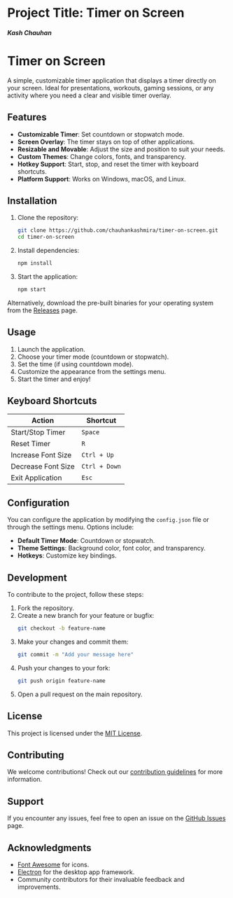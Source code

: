 <h1>Project Title: Timer on Screen</h1>
<h5><i>Kash Chauhan</i></h5>

# Timer on Screen

A simple, customizable timer application that displays a timer directly on your screen. Ideal for presentations, workouts, gaming sessions, or any activity where you need a clear and visible timer overlay.

## Features

- **Customizable Timer**: Set countdown or stopwatch mode.
- **Screen Overlay**: The timer stays on top of other applications.
- **Resizable and Movable**: Adjust the size and position to suit your needs.
- **Custom Themes**: Change colors, fonts, and transparency.
- **Hotkey Support**: Start, stop, and reset the timer with keyboard shortcuts.
- **Platform Support**: Works on Windows, macOS, and Linux.

## Installation

1. Clone the repository:
   ```bash
   git clone https://github.com/chauhankashmira/timer-on-screen.git
   cd timer-on-screen
   ```

2. Install dependencies:
   ```bash
   npm install
   ```

3. Start the application:
   ```bash
   npm start
   ```

Alternatively, download the pre-built binaries for your operating system from the [Releases](https://github.com/yourusername/timer-on-screen/releases) page.

## Usage

1. Launch the application.
2. Choose your timer mode (countdown or stopwatch).
3. Set the time (if using countdown mode).
4. Customize the appearance from the settings menu.
5. Start the timer and enjoy!

## Keyboard Shortcuts

| Action            | Shortcut        |
|-------------------|-----------------|
| Start/Stop Timer  | `Space`         |
| Reset Timer       | `R`             |
| Increase Font Size| `Ctrl + Up`     |
| Decrease Font Size| `Ctrl + Down`   |
| Exit Application  | `Esc`           |

## Configuration

You can configure the application by modifying the `config.json` file or through the settings menu. Options include:
- **Default Timer Mode**: Countdown or stopwatch.
- **Theme Settings**: Background color, font color, and transparency.
- **Hotkeys**: Customize key bindings.

## Development

To contribute to the project, follow these steps:

1. Fork the repository.
2. Create a new branch for your feature or bugfix:
   ```bash
   git checkout -b feature-name
   ```
3. Make your changes and commit them:
   ```bash
   git commit -m "Add your message here"
   ```
4. Push your changes to your fork:
   ```bash
   git push origin feature-name
   ```
5. Open a pull request on the main repository.

## License

This project is licensed under the [MIT License](LICENSE).

## Contributing

We welcome contributions! Check out our [contribution guidelines](CONTRIBUTING.md) for more information.

## Support

If you encounter any issues, feel free to open an issue on the [GitHub Issues](https://github.com/yourusername/timer-on-screen/issues) page.

## Acknowledgments

- [Font Awesome](https://fontawesome.com) for icons.
- [Electron](https://www.electronjs.org/) for the desktop app framework.
- Community contributors for their invaluable feedback and improvements.

